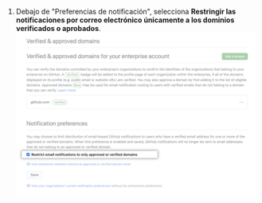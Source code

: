 1. Debajo de "Preferencias de notificación", selecciona **Restringir las notificaciones por correo electrónico únicamente a los dominios verificados o aprobados**. ![Casilla para restringir las notificaciones por correo electrónico para los correos electrónicos de dominio verificado](/assets/images/help/enterprises/restrict-email-notifications-to-domain-enterprise.png)
